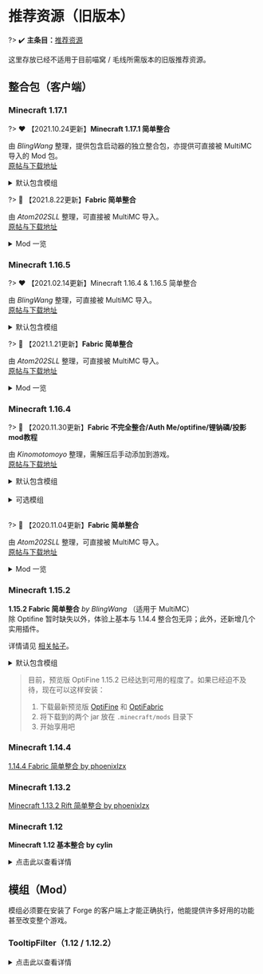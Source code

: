 # 推荐资源（旧版本）

?> :heavy_check_mark: **主条目：**[推荐资源](wiki/resources)

这里存放已经不适用于目前喵窝 / 毛线所需版本的旧版推荐资源。

## 整合包（客户端）

### Minecraft 1.17.1

?> :heart: 【2021.10.24更新】**Minecraft 1.17.1 简单整合**

由 *BlingWang* 整理，提供包含启动器的独立整合包，亦提供可直接被 MultiMC 导入的 Mod 包。  
[原帖与下载地址](https://bbs.craft.moe/d/2553-minecraft-1171)

<details>
<summary>默认包含模组</summary>

[模组列表](https://global.cdn.blingwang.cn/2021/10/24/c755a9675995b.png)

</details>

?> :blue_heart: 【2021.8.22更新】**Fabric 简单整合**

由 *Atom202SLL* 整理，可直接被 MultiMC 导入。  
[原帖与下载地址](https://bbs.craft.moe/d/2079-multimcminecraft-117-fabric/)

<details>
<summary>Mod 一览</summary>

appleskin-fabric-mc1.17-2.1.3<br>
architectury-2.3.24-fabric<br>
cloth-config-5.0.38-fabric<br>
easiervillagertrading-1.17.1-fabric0.36.1-1.5.4<br>
fabric-api-0.37.2+1.17<br>
fabricmod_VoxelMap-1.10.15_for_1.17.0<br>
fast-chest-1.2+1.17<br>
InventoryHUD-fabric-[1.17.x]-3.4.0<br>
InventoryProfilesNext-fabric-1.17-0.8.5<br>
litematica-fabric-1.17.1-0.0.0-dev.20210713.103711<br>
malilib-fabric-1.17.1-0.10.0-dev.24<br>
minihud-fabric-1.17.1-0.19.0-dev.20210707.150016<br>
modmenu-2.0.4<br>
optifabric-1.11.20<br>
preview_OptiFine_1.17.1_HD_U_G9_pre34<br>
replaymod-1.17.1-2.6.1<br>
RoughlyEnoughItems-6.0.264-alpha-fabric<br>
shulkerboxtooltip-3.0.1+1.17<br>
tweakeroo-fabric-1.17.1-0.10.0-dev.20210710.155746<br>
worldedit-fabric-mc1.17-7.2.6-beta-01<br>
wthit-fabric-3.8.1<br>
<br>
未启用Mod<br>
iris-mc1.17-1.1.1<br>
sodium-fabric-mc1.17.1-0.3.0+build.5<br>

</details>

### Minecraft 1.16.5

?> :heart: 【2021.02.14更新】Minecraft 1.16.4 & 1.16.5 简单整合

由 *BlingWang* 整理，可直接被 MultiMC 导入。  
[原帖与下载地址](https://bbs.craft.moe/d/2182)

<details>
<summary>默认包含模组</summary>

[模组列表](https://global.cdn.blingwang.cn/2021/10/24/378dbcd968a65.png)

</details>

?> :blue_heart: 【2021.1.21更新】**Fabric 简单整合**

由 *Atom202SLL* 整理，可直接被 MultiMC 导入。  
[原帖与下载地址](https://bbs.craft.moe/d/2079-multimcminecraft-116-fabric/18)

<details>
<summary>Mod 一览</summary>

- [Appleskin](https://www.curseforge.com/minecraft/mc-mods/appleskin)
- [Durability Viewer](https://www.curseforge.com/minecraft/mc-mods/giselbaers-durability-viewer)
- [Fabric Api](https://www.curseforge.com/minecraft/mc-mods/fabric-api)
- [Hwyla](https://www.curseforge.com/minecraft/mc-mods/hwyla)
- [Inventory Profiles](https://www.curseforge.com/minecraft/mc-mods/inventory-profiles)
- [MASA](https://masa.dy.fi/tmp/minecraft/mods/client_mods/)
- [Mod Menu](https://www.curseforge.com/minecraft/mc-mods/modmenu)
- [Optifabric](https://www.curseforge.com/minecraft/mc-mods/optifabric)
- [Optifine](https://www.optifine.net/home)
- [Replaymod](https://www.replaymod.com/)
- [Roughly Enough Items](https://www.curseforge.com/minecraft/mc-mods/roughly-enough-items)
- [Shulker Box Tooltip](https://www.curseforge.com/minecraft/mc-mods/shulkerboxtooltip)
- [Voxelmap](https://www.curseforge.com/minecraft/mc-mods/voxelmap)
- [WorldEdit](https://www.curseforge.com/minecraft/mc-mods/worldedit)
- [WorldEditCUI](https://github.com/mikroskeem/WorldEditCUI)

</details>

### Minecraft 1.16.4

?> :green_heart: 【2020.11.30更新】**Fabric 不完全整合/Auth Me/optifine/锂钠磷/投影mod教程**

由 *Kinomotomoyo* 整理，需解压后手动添加到游戏。  
[原帖与下载地址](https://bbs.craft.moe/d/1923-20201130minecraft-1164-fabric-auth-meoptifinemod)

<details>
<summary>默认包含模组</summary>

- Antighost ——反幽灵方块【快捷键G或者输入指令/ghost】
- AppleSkin ——饥饿显示
- Auth Me ——游戏内重登账号(不用退游戏和启动器，然后再开启动器进游戏那么麻烦了  
<span class="nw-spoiler">其实电脑足够快的话，稍微等等也无妨</span>
-  AutoReconnector-Fabric ——自动断线重连  
_感谢派兹，辛苦更新_
- BlockMeterFabric ——距离度量
- Color Unchained ——将彩色/特殊字体输入书(编写彩色书籍
- Controlling ——键位设置
- Giselbaer's Durability Viewer ——耐久显示
- [Easiervillagertrading](#easier-trading) ——批量与村民交易
- **Fabric API**
- Hwyla ——方块信息显示
- Inventory Profiles ——R键整理【修改配置界面快捷键R+C】
- Item Scroller ——【修改配置界面快捷键I+C】超级好用的物品批量移动！！！（交易必备）
- Litematica ——投影【修改配置界面快捷键M+C】
- **MaLiLib** ——<span class="nw-explain" title="Item Scroller、Litematica、MiniHUD、Tweakeroo">部分模组</span>的基础API
- MiniHUD ——信息显示【修改配置界面快捷键H+C】
- Mod Menu ——模组信息列表
- **Optifabric**
  + OptiFine ——高清修复
  + **此二者必须同时安装！**和 Lithium、Sodium 互不兼容！
- Orderly ——生命值显示
- Phosphor(磷) ——计算优化
- Roughly Enough Items (REI) ——方块信息
- ShulkerBoxTooltip ——潜影盒内容快捷显示
- Tooltipfix ——信息大小自适应调整
- Tweakeroo ——万能工具箱【修改配置界面快捷键X+C】
- VoxelMap ——小地图

</details>
<br />

<details>
<summary>可选模组</summary>

- BBOR ——特殊建筑区块范围显示
- EnchantedToolTips ——附魔描述
- Lithium(锂) ——照明优化
- Mouse Wheelie ——鼠标功能扩展(貌似和Item Scroller有冲突？看你习惯用哪个吧)
- NBT Tooltip ——物品 NBT 标签信息显示
- Replay ——录像重放
- [Sodium(钠)](#sodium) ——渲染优化
- WorldEdit
- WorldEdit CUI

</details>
<br />

?> :blue_heart: 【2020.11.04更新】**Fabric 简单整合**

由 *Atom202SLL* 整理，可直接被 MultiMC 导入。  
[原帖与下载地址](https://bbs.craft.moe/d/1923-20201130minecraft-1164-fabric-auth-meoptifinemod)

<details>
<summary>Mod 一览</summary>

- Appleskin
- Carpet
- Carpet-extra
- Durability Viewer
- **Fabric API**
- Hwyla
- Inventory Profiles
- MASA 五件套，包含：
  + Item Scroller
  + Litematica
  + **MaLiLib**
  + MiniHUD
  + Tweakeroo
- Mod Menu
- Optifabric
  + Optifine
- Replaymod
- Roughly Enough Items
- Shulker Box Tooltip
- Voxelmap
- WorldEdit
- WorldEdit CUI

</details>

### Minecraft 1.15.2

**1.15.2 Fabric 简单整合** *by BlingWang* （适用于 MultiMC）  
除 Optifine 暂时缺失以外，体验上基本与 1.14.4 整合包无异；此外，还新增几个实用插件。

详情请见 [相关帖子](https://bbs.craft.moe/d/1409)。

<details>
<summary>默认包含模组</summary>
![1-15-2](https://global.cdn.mikupics.cn/2019/12/29/69be4c307eb77.png)
</details>

> 目前，预览版 OptiFine 1.15.2 已经达到可用的程度了。如果已经迫不及待，现在可以这样安装：
>
> 1. 下载最新预览版 [OptiFine](https://optifine.net/downloads) 和 [OptiFabric](https://www.curseforge.com/minecraft/mc-mods/optifabric)
> 1. 将下载到的两个 jar 放在 `.minecraft/mods` 目录下
> 1. 开始享用吧

### Minecraft 1.14.4

[1.14.4 Fabric 简单整合 by phoenixlzx](https://bbs.craft.moe/d/1185)

### Minecraft 1.13.2

[Minecraft 1.13.2 Rift 简单整合 by phoenixlzx](https://bbs.craft.moe/d/718)

### Minecraft 1.12

**Minecraft 1.12 基本整合 by cylin**

<details>
<summary>点击此以查看详情</summary>

* API
  * Forge
  * LiteLoader
* Mods
  * JustEnoughItems
  * Neat
  * OptiFine
  * WorldEdit
  * WorldEditCui
  * ZyinsHUD
  * voxelMap
  * popenchanttags
  * InventoryTweaks
  * MouseTweaks

#### 包含 Windows MultiMC 客户端

适用于 Windows 7 x64 及以上版本

注意：首次启动游戏前请在启动器界面点击更新按钮更新启动器！

下载：[Google Drive](https://drive.google.com/file/d/0B3NeH2NioYWfQ3BLQ3ZJUGtoN2c/view) | [MEGA](https://mega.nz/#!upVnjCKJ!rS9kmlAc2IC8-fZ_15uXJas3xe-b-jGIiVDErnv5WDQ) | [天翼云盘](https://cloud.189.cn/t/7zaiuq2umQRb)

#### 常见问题

1. 出现 `Failed to start Minecraft: java.lang.reflect.InvocationTargetException` 错误  
本整合包仅支持 JRE 8，请再次确认您的 JRE 版本。
</details>

## 模组（Mod）

模组必须要在安装了 Forge 的客户端上才能正确执行，他能提供许多好用的功能甚至改变整个游戏。

### TooltipFilter（1.12 / 1.12.2）

<details>
<summary>点击此以查看详情</summary>

**[论坛讨论](https://bbs.nyaa.cat/d/960)**

这是一款用来过滤物品面板信息的工具，可以有效解决喵窝道具属性面板由于重复信息变得过长，导致无法看清重要详情的问题。

![TooltipFilter](../../assets/images/TooltipFilter.png)

-   [下载](https://github.com/Librazy/TooltipFilter/releases)
-   [配置文件内容（有中英文客户端区分）](https://github.com/Librazy/TooltipFilter/wiki/Some-good-filters)
    
配置文件放在 `.minecraft\config\Tooltip Filter\filter.txt`
</details>
